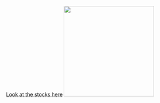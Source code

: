 <html>
   <body>
<a href="https://http://www.investorguide.com/">Look at the stocks here</a>
<img src="https://http://ei.marketwatch.com//Multimedia/2015/09/21/Photos/ZH/MW-DU756_Stock_20150921172954_ZH.jpg?uuid=e6db074c-60a7-11e5-98d7-0015c588e0f6" width=247px>
</body>
 </html>  
    
